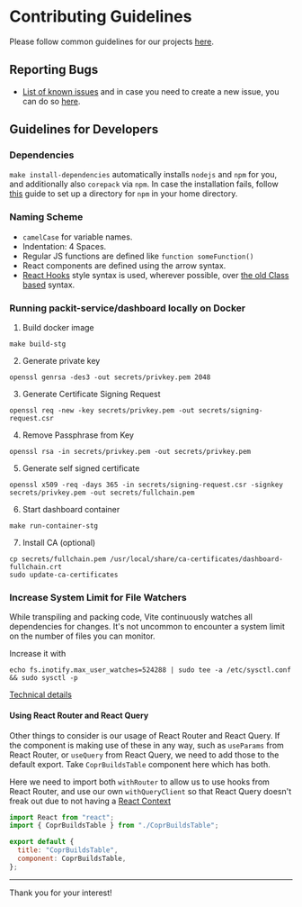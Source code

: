 # Contributing Guidelines

Please follow common guidelines for our projects [here](https://github.com/packit/contributing).

## Reporting Bugs

- [List of known issues](https://github.com/packit-service/dashboard/issues) and
  in case you need to create a new issue, you can do so [here](https://github.com/packit-service/dashboard/issues/new).

## Guidelines for Developers

### Dependencies

`make install-dependencies` automatically installs `nodejs` and `npm` for you,
and additionally also `corepack` via `npm`. In case the installation fails,
follow [this](https://docs.npmjs.com/resolving-eacces-permissions-errors-when-installing-packages-globally)
guide to set up a directory for `npm` in your home directory.

### Naming Scheme

- `camelCase` for variable names.
- Indentation: 4 Spaces.
- Regular JS functions are defined like `function someFunction()`
- React components are defined using the arrow syntax.
- [React Hooks](https://reactjs.org/docs/hooks-intro.html) style syntax is used, wherever possible, over [the old Class based](https://reactjs.org/docs/hooks-intro.html#classes-confuse-both-people-and-machines) syntax.

### Running packit-service/dashboard locally on Docker

1. Build docker image

```
make build-stg
```

2. Generate private key

```
openssl genrsa -des3 -out secrets/privkey.pem 2048
```

3. Generate Certificate Signing Request

```
openssl req -new -key secrets/privkey.pem -out secrets/signing-request.csr
```

4. Remove Passphrase from Key

```
openssl rsa -in secrets/privkey.pem -out secrets/privkey.pem
```

5. Generate self signed certificate

```
openssl x509 -req -days 365 -in secrets/signing-request.csr -signkey secrets/privkey.pem -out secrets/fullchain.pem
```

6. Start dashboard container

```
make run-container-stg
```

7. Install CA (optional)

```
cp secrets/fullchain.pem /usr/local/share/ca-certificates/dashboard-fullchain.crt
sudo update-ca-certificates
```

### Increase System Limit for File Watchers

While transpiling and packing code, Vite continuously watches all dependencies for changes. It's not uncommon to encounter a system limit on the number of files you can monitor.

Increase it with

```
echo fs.inotify.max_user_watches=524288 | sudo tee -a /etc/sysctl.conf && sudo sysctl -p
```

[Technical details](https://github.com/guard/listen/wiki/Increasing-the-amount-of-inotify-watchers#the-technical-details)

#### Using React Router and React Query

Other things to consider is our usage of React Router and React Query. If the component is making use of these in any way, such as `useParams` from React Router, or `useQuery` from React Query, we need to add those to the default export. Take `CoprBuildsTable` component here which has both.

Here we need to import both `withRouter` to allow us to use hooks from React Router, and use our own `withQueryClient` so that React Query doesn't freak out due to not having a [React Context](https://react.dev/learn/passing-data-deeply-with-context)

```jsx
import React from "react";
import { CoprBuildsTable } from "./CoprBuildsTable";

export default {
  title: "CoprBuildsTable",
  component: CoprBuildsTable,
};
```

---

Thank you for your interest!
